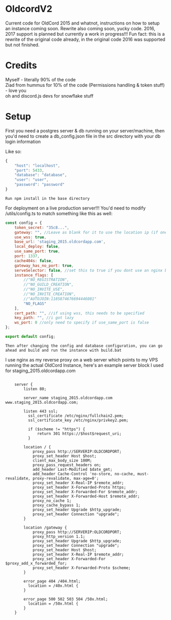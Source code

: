 # OldcordV2
Current code for OldCord 2015 and whatnot, instructions on how to setup an instance coming soon. Rewrite also coming soon, yucky code.
2016, 2017 support is planned but currently a work in progress!!!
Fun fact: this is a rewrite of the original code already, in the original code 2016 was supported but not finished.

# Credits
Myself - literally 90% of the code <br />
Ziad from hummus for 10% of the code (Permissions handling & token stuff) - love you <br />
oh and discord.js devs for snowflake stuff <br />

# Setup
First you need a postgres server & db running on your server/machine, then you'd need to create a db_config.json file in the src directory with your db login information 

Like so:

```js
{
    "host": "localhost",
    "port": 5433,
    "database": "database",
    "user": "user",
    "password": "password"
}
```

```
Run npm install in the base directory
```

For deployment on a live production server!!! You'd need to modify /utils/config.ts to match something like this as well:

```js
const config = {
    token_secret: "35c8...",
    gateway: "", //Leave as blank for it to use the location ip (if one)
    use_wss: true,
    base_url: 'staging_2015.oldcordapp.com',
    local_deploy: false,
    use_same_port: true,
    port: 1337,
    cache404s: false,
    gateway_has_no_port: true,
    serveSelector: false, //set this to true if you dont use an nginx block for the selector assets serving, staging and prod does so this is basically unnecessary for us
    instance_flags: [
        //"NO_REGISTRATION",
        //"NO_GUILD_CREATION",
        //"NO_INVITE_USE",
        //"NO_INVITE_CREATION",
        //"AUTOJOIN:1185874676694446081"
        "NO_FLAGS"
    ],
    cert_path: "", //if using wss, this needs to be specified
    key_path: "", //i got lazy
    ws_port: 0 //only need to specify if use_same_port is false 
};

export default config;
```

```
Then after changing the config and database configuration, you can go ahead and build and run the instance with build.bat
```

I use nginx as my reverse proxy on a web server which points to my VPS running the actual OldCord Instance, here's an example server block I used for staging_2015.oldcordapp.com

```

    server {
        listen 80;
        
        server_name staging_2015.oldcordapp.com www.staging_2015.oldcordapp.com;
        
        listen 443 ssl;
	      ssl_certificate /etc/nginx/fullchain2.pem;
	      ssl_certificate_key /etc/nginx/privkey2.pem;
	
	      if ($scheme != "https") {
        	  return 301 https://$host$request_uri;
    	  }
     
        location / {
            proxy_pass http://SERVERIP:OLDCORDPORT;
            proxy_set_header Host $host;
            client_max_body_size 100M;
            proxy_pass_request_headers on;
            add_header Last-Modified $date_gmt;
            add_header Cache-Control 'no-store, no-cache, must-revalidate, proxy-revalidate, max-age=0';
            proxy_set_header X-Real-IP $remote_addr;
            proxy_set_header X-Forwarded-Proto https;
            proxy_set_header X-Forwarded-For $remote_addr;
            proxy_set_header X-Forwarded-Host $remote_addr;
            proxy_no_cache 1;
            proxy_cache_bypass 1;
            proxy_set_header Upgrade $http_upgrade;
            proxy_set_header Connection "upgrade";
        }
        
        location /gateway {
            proxy_pass http://SERVERIP:OLDCORDPORT;
            proxy_http_version 1.1;
            proxy_set_header Upgrade $http_upgrade;
            proxy_set_header Connection "upgrade";
            proxy_set_header Host $host;
            proxy_set_header X-Real-IP $remote_addr;
            proxy_set_header X-Forwarded-For $proxy_add_x_forwarded_for;
            proxy_set_header X-Forwarded-Proto $scheme;
        }

        error_page 404 /404.html;
          location = /40x.html {
        }
    
        error_page 500 502 503 504 /50x.html;
          location = /50x.html {
        }
    }
```
